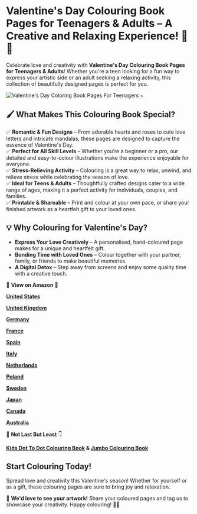 # Valentine's Day Colouring Book Pages for Teenagers & Adults – A Creative and Relaxing Experience! 🎨💖

Celebrate love and creativity with **Valentine's Day Colouring Book Pages for Teenagers & Adults**! Whether you're a teen looking for a fun way to express your artistic side or an adult seeking a relaxing activity, this collection of beautifully designed pages is perfect for you.

![Valentine's Day Coloring Book Pages For Teenagers ~](https://github.com/user-attachments/assets/88d9e736-d986-4a84-981d-e55ad84c07c7)

## 🖌️ What Makes This Colouring Book Special?
✅ **Romantic & Fun Designs** – From adorable hearts and roses to cute love letters and intricate mandalas, these pages are designed to capture the essence of Valentine's Day.  
✅ **Perfect for All Skill Levels** – Whether you're a beginner or a pro, our detailed and easy-to-colour illustrations make the experience enjoyable for everyone.  
✅ **Stress-Relieving Activity** – Colouring is a great way to relax, unwind, and relieve stress while celebrating the season of love.  
✅ **Ideal for Teens & Adults** – Thoughtfully crafted designs cater to a wide range of ages, making it a perfect activity for individuals, couples, and families.  
✅ **Printable & Shareable** – Print and colour at your own pace, or share your finished artwork as a heartfelt gift to your loved ones.  

## 💡 Why Colouring for Valentine's Day?
- **Express Your Love Creatively** – A personalised, hand-coloured page makes for a unique and heartfelt gift.  
- **Bonding Time with Loved Ones** – Colour together with your partner, family, or friends to make beautiful memories.  
- **A Digital Detox** – Step away from screens and enjoy some quality time with a creative touch.

🎯 **View on Amazon** 🛒

**[United States](https://kdp.amazon.com/amazon-dp-action/us/dualbookshelf.marketplacelink/B0D3BZ9TRZ)**

**[United Kingdom](https://kdp.amazon.com/amazon-dp-action/uk/dualbookshelf.marketplacelink/B0D3BZ9TRZ)**

**[Germany](https://kdp.amazon.com/amazon-dp-action/de/dualbookshelf.marketplacelink/B0D3BZ9TRZ)**

**[France](https://kdp.amazon.com/amazon-dp-action/fr/dualbookshelf.marketplacelink/B0D3BZ9TRZ)**

**[Spain](https://kdp.amazon.com/amazon-dp-action/es/dualbookshelf.marketplacelink/B0D3BZ9TRZ)**

**[Italy](https://kdp.amazon.com/amazon-dp-action/it/dualbookshelf.marketplacelink/B0D3BZ9TRZ)**

**[Netherlands](https://kdp.amazon.com/amazon-dp-action/nl/dualbookshelf.marketplacelink/B0D3BZ9TRZ)**

**[Poland](https://kdp.amazon.com/amazon-dp-action/pl/dualbookshelf.marketplacelink/B0D3BZ9TRZ)**

**[Sweden](https://kdp.amazon.com/amazon-dp-action/se/dualbookshelf.marketplacelink/B0D3BZ9TRZ)**

**[Japan](https://kdp.amazon.com/amazon-dp-action/jp/dualbookshelf.marketplacelink/B0D3BZ9TRZ)**

**[Canada](https://kdp.amazon.com/amazon-dp-action/ca/dualbookshelf.marketplacelink/B0D3BZ9TRZ)**

**[Australia](https://kdp.amazon.com/amazon-dp-action/au/dualbookshelf.marketplacelink/B0D3BZ9TRZ)**

📍 **Not Last But Least** 👇

**[Kids Dot To Dot Colouring Book](https://m.indiamart.com/proddetail/2855062706830.html?utm_source=endlessentertainmentvideos&utm_medium=affiliate&utm_campaign=0225&utm_content=1887) & [Jumbo Colouring Book](https://m.indiamart.com/proddetail/12991643548.html?utm_source=endlessentertainmentvideos&utm_medium=affiliate&utm_campaign=0225&utm_content=1889)**
  
## Start Colouring Today!
Spread love and creativity this Valentine's season! Whether for yourself or as a gift, these colouring pages are sure to bring joy and relaxation.  

💬 **We'd love to see your artwork!** Share your coloured pages and tag us to showcase your creativity. Happy colouring! 🎨💕
